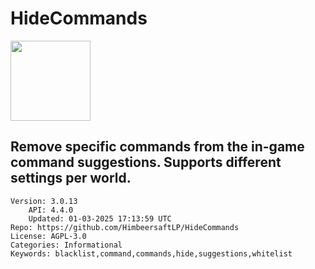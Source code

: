 # HideCommands
<img src="https://raw.githubusercontent.com/HimbeersaftLP/HideCommands/4dc4866474b0b013f2faaa60c205498d4450e9d9/icon.png" width="128" height="128" />

## Remove specific commands from the in-game command suggestions. Supports different settings per world.
```properties
Version: 3.0.13
    API: 4.4.0
    Updated: 01-03-2025 17:13:59 UTC
Repo: https://github.com/HimbeersaftLP/HideCommands
License: AGPL-3.0
Categories: Informational
Keywords: blacklist,command,commands,hide,suggestions,whitelist
```